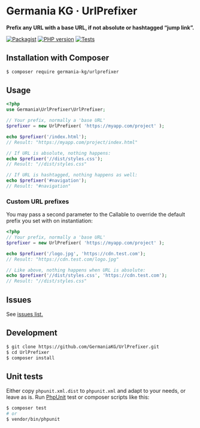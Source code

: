 # Germania KG · UrlPrefixer

**Prefix any URL with a base URL, if not absolute or hashtagged “jump link”.**


[![Packagist](https://img.shields.io/packagist/v/germania-kg/urlprefixer.svg?style=flat)](https://packagist.org/packages/germania-kg/urlprefixer)
[![PHP version](https://img.shields.io/packagist/php-v/germania-kg/urlprefixer.svg)](https://packagist.org/packages/germania-kg/urlprefixer)
[![Tests](https://github.com/GermaniaKG/UrlPrefixer/actions/workflows/tests.yml/badge.svg)](https://github.com/GermaniaKG/UrlPrefixer/actions/workflows/tests.yml)

## Installation with Composer

```bash
$ composer require germania-kg/urlprefixer
```


## Usage

```php
<?php
use Germania\UrlPrefixer\UrlPrefixer;

// Your prefix, normally a 'base URL'
$prefixer = new UrlPrefixer( 'https://myapp.com/project' );

echo $prefixer('/index.html');
// Result: "https://myapp.com/project/index.html"

// If URL is absolute, nothing happens:
echo $prefixer('//dist/styles.css');
// Result: "//dist/styles.css"

// If URL is hashtagged, nothing happens as well:
echo $prefixer('#navigation');
// Result: "#navigation"


```

### Custom URL prefixes

You may pass a second parameter to the Callable to override the default prefix you set with on instantiation:

```php
<?php
// Your prefix, normally a 'base URL'
$prefixer = new UrlPrefixer( 'https://myapp.com/project' );

echo $prefixer('/logo.jpg', 'https://cdn.test.com');
// Result: "https://cdn.test.com/logo.jpg"

// Like above, nothing happens when URL is absolute:
echo $prefixer('//dist/styles.css', 'https://cdn.test.com');
// Result: "//dist/styles.css"
```

## Issues

See [issues list.][i0]

[i0]: https://github.com/GermaniaKG/UrlPrefixer/issues 

## Development

```bash
$ git clone https://github.com/GermaniaKG/UrlPrefixer.git
$ cd UrlPrefixer
$ composer install
```

## Unit tests

Either copy `phpunit.xml.dist` to `phpunit.xml` and adapt to your needs, or leave as is. Run [PhpUnit](https://phpunit.de/) test or composer scripts like this:

```bash
$ composer test
# or
$ vendor/bin/phpunit
```

